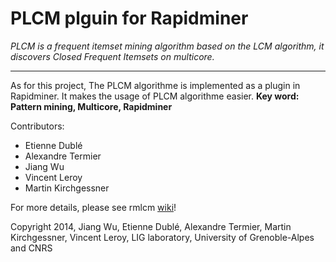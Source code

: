 PLCM plguin for Rapidminer
===========================

*PLCM is a frequent itemset mining algorithm based on the LCM algorithm, it discovers Closed Frequent Itemsets on multicore.*

***

As for this project, The PLCM algorithme is implemented as a plugin in Rapidminer. It makes the usage of PLCM algorithme easier. 
**Key word: Pattern mining, Multicore, Rapidminer**

Contributors:
- Etienne Dublé
- Alexandre Termier
- Jiang Wu
- Vincent Leroy
- Martin Kirchgessner

For more details, please see rmlcm [wiki](https://github.com/slide-lig/rmlcm/wiki)!

Copyright 2014, Jiang Wu, Etienne Dublé, Alexandre Termier, Martin Kirchgessner, Vincent Leroy, LIG laboratory, University of Grenoble-Alpes and CNRS

